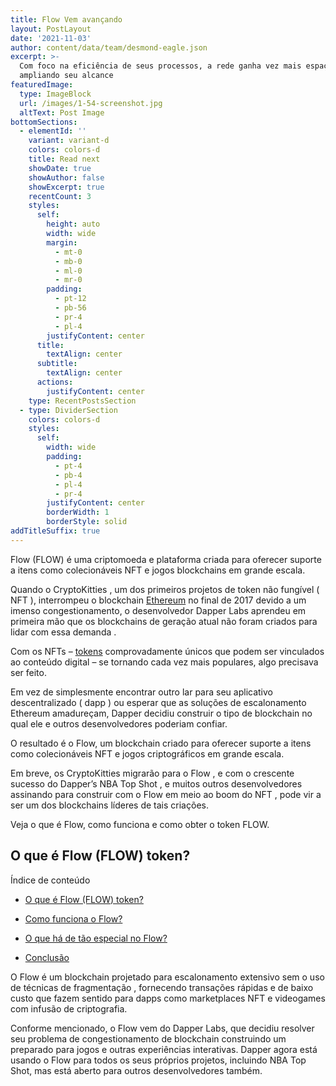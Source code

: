 ```yaml
---
title: Flow Vem avançando
layout: PostLayout
date: '2021-11-03'
author: content/data/team/desmond-eagle.json
excerpt: >-
  Com foco na eficiência de seus processos, a rede ganha vez mais espaço
  ampliando seu alcance
featuredImage:
  type: ImageBlock
  url: /images/1-54-screenshot.jpg
  altText: Post Image
bottomSections:
  - elementId: ''
    variant: variant-d
    colors: colors-d
    title: Read next
    showDate: true
    showAuthor: false
    showExcerpt: true
    recentCount: 3
    styles:
      self:
        height: auto
        width: wide
        margin:
          - mt-0
          - mb-0
          - ml-0
          - mr-0
        padding:
          - pt-12
          - pb-56
          - pr-4
          - pl-4
        justifyContent: center
      title:
        textAlign: center
      subtitle:
        textAlign: center
      actions:
        justifyContent: center
    type: RecentPostsSection
  - type: DividerSection
    colors: colors-d
    styles:
      self:
        width: wide
        padding:
          - pt-4
          - pb-4
          - pl-4
          - pr-4
        justifyContent: center
        borderWidth: 1
        borderStyle: solid
addTitleSuffix: true
---
```

Flow (FLOW) é uma criptomoeda e plataforma criada para oferecer suporte a itens como colecionáveis ​​NFT e jogos blockchains em grande escala.

Quando o CryptoKitties , um dos primeiros projetos de token não fungível ( NFT ), interrompeu o blockchain [Ethereum](https://portalcripto.com.br/criptomoedas/ETH/ethereum/) no final de 2017 devido a um imenso congestionamento, o desenvolvedor Dapper Labs aprendeu em primeira mão que os blockchains de geração atual não foram criados para lidar com essa demanda .

Com os NFTs – [tokens](https://portalcripto.com.br/criptomoedas/) comprovadamente únicos que podem ser vinculados ao conteúdo digital – se tornando cada vez mais populares, algo precisava ser feito.

Em vez de simplesmente encontrar outro lar para seu aplicativo descentralizado ( dapp ) ou esperar que as soluções de escalonamento Ethereum amadureçam, Dapper decidiu construir o tipo de blockchain no qual ele e outros desenvolvedores poderiam confiar.

O resultado é o Flow, um blockchain criado para oferecer suporte a itens como colecionáveis ​​NFT e jogos criptográficos em grande escala.

Em breve, os CryptoKitties migrarão para o Flow , e com o crescente sucesso do Dapper’s NBA Top Shot , e muitos outros desenvolvedores assinando para construir com o Flow em meio ao boom do NFT , pode vir a ser um dos blockchains líderes de tais criações.

Veja o que é Flow, como funciona e como obter o token FLOW.

## O que é Flow (FLOW) token?

Índice de conteúdo

*   [O que é Flow (FLOW) token?](https://portalcripto.com.br/o-que-e-flow-flow-token-blockchain-construido-para-nfts/#O_que_e_Flow_FLOW_token)

*   [Como funciona o Flow?](https://portalcripto.com.br/o-que-e-flow-flow-token-blockchain-construido-para-nfts/#Como_funciona_o_Flow)

*   [O que há de tão especial no Flow?](https://portalcripto.com.br/o-que-e-flow-flow-token-blockchain-construido-para-nfts/#O_que_ha_de_tao_especial_no_Flow)

*   [Conclusão](https://portalcripto.com.br/o-que-e-flow-flow-token-blockchain-construido-para-nfts/#Conclusao)

O Flow é um blockchain projetado para escalonamento extensivo sem o uso de técnicas de fragmentação , fornecendo transações rápidas e de baixo custo que fazem sentido para dapps como marketplaces NFT e videogames com infusão de criptografia.

Conforme mencionado, o Flow vem do Dapper Labs, que decidiu resolver seu problema de congestionamento de blockchain construindo um preparado para jogos e outras experiências interativas. Dapper agora está usando o Flow para todos os seus próprios projetos, incluindo NBA Top Shot, mas está aberto para outros desenvolvedores também.

